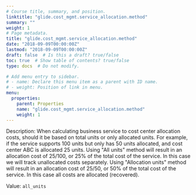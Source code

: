 ```yaml
---
# Course title, summary, and position.
linktitle: "glide.cost_mgmt.service_allocation.method"
summary: ""
weight: 1
# Page metadata.
title: "glide.cost_mgmt.service_allocation.method"
date: "2018-09-09T00:00:00Z"
lastmod: "2018-09-09T00:00:00Z"
draft: false  # Is this a draft? true/false
toc: true  # Show table of contents? true/false
type: docs  # Do not modify.

# Add menu entry to sidebar.
# - name: Declare this menu item as a parent with ID name.
# - weight: Position of link in menu.
menu:
  properties:
    parent: Properties
    name: "glide.cost_mgmt.service_allocation.method"
    weight: 1
---
```


Description: When calculating business service to cost center allocation costs, should it be based on total units or only allocated units. For example, if the service supports 100 units but only has 50 units allocated, and cost center ABC is allocated 25 units.
Using "All units" method will result in an allocation cost of 25/100, or 25% of the total cost of the service. In this case we will track unallocated costs separately.
Using "Allocation units" method will result in an allocation cost of 25/50, or 50%  of the total cost of the service. In this case all costs are allocated (recovered).



Value: `all_units`